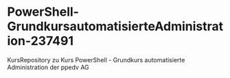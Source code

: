 # PowerShell-GrundkursautomatisierteAdministration-237491
KursRepository zu Kurs PowerShell - Grundkurs automatisierte Administration der ppedv AG
